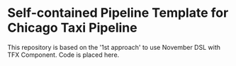 # Self-contained Pipeline Template for Chicago Taxi Pipeline

This repository is based on the '1st approach' to use November DSL with TFX
Component. Code is placed here.
